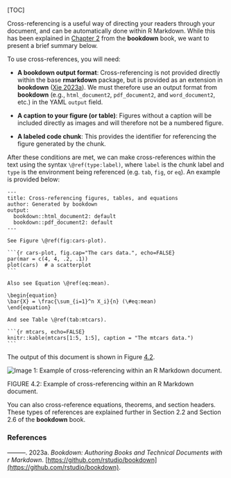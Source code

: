 [TOC]

Cross-referencing is a useful way of directing your readers through your document, and can be automatically done within R Markdown. While this has been explained in [Chapter 2]($ConceptualOverview) from the **bookdown** book, we want to present a brief summary below.

To use cross-references, you will need:

*   **A bookdown output format**: Cross-referencing is not provided directly within the base **rmarkdown** package, but is provided as an extension in **bookdown** ([Xie 2023a](#ref-R-bookdown)). We must therefore use an output format from **bookdown** (e.g., `html_document2`, `pdf_document2`, and `word_document2`, etc.) in the YAML `output` field.

*   **A caption to your figure (or table)**: Figures without a caption will be included directly as images and will therefore not be a numbered figure.

*   **A labeled code chunk**: This provides the identifier for referencing the figure generated by the chunk.


After these conditions are met, we can make cross-references within the text using the syntax `\@ref(type:label)`, where `label` is the chunk label and `type` is the environment being referenced (e.g. `tab`, `fig`, or `eq`). An example is provided below:

    ---
    title: Cross-referencing figures, tables, and equations
    author: Generated by bookdown
    output:
      bookdown::html_document2: default
      bookdown::pdf_document2: default
    ---
    
    See Figure \@ref(fig:cars-plot).
    
    ```{r cars-plot, fig.cap="The cars data.", echo=FALSE}
    par(mar = c(4, 4, .2, .1))
    plot(cars)  # a scatterplot
    ```
    
    Also see Equation \@ref(eq:mean).
    
    \begin{equation}
    \bar{X} = \frac{\sum_{i=1}^n X_i}{n} (\#eq:mean)
    \end{equation}
    
    And see Table \@ref(tab:mtcars).
    
    ```{r mtcars, echo=FALSE}
    knitr::kable(mtcars[1:5, 1:5], caption = "The mtcars data.")
    ```

The output of this document is shown in Figure [4.2](#fig42).

![Image 1: Example of cross-referencing within an R Markdown document.](https://bookdown.org/yihui/rmarkdown-cookbook/images/bookdown-ref.png)

<div id="fig42">
FIGURE 4.2: Example of cross-referencing within an R Markdown document.
</div>

You can also cross-reference equations, theorems, and section headers. These types of references are explained further in Section 2.2 and Section 2.6 of the **bookdown** book.

### References[](https://bookdown.org/yihui/rmarkdown-cookbook/references.html#references)

———. 2023a. _Bookdown: Authoring Books and Technical Documents with r Markdown_. [https://github.com/rstudio/bookdown](https://github.com/rstudio/bookdown).

